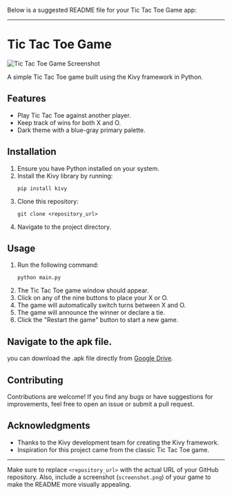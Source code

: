 Below is a suggested README file for your Tic Tac Toe Game app:

---

# Tic Tac Toe Game

![Tic Tac Toe Game Screenshot](https://github.com/VINOD-V-A/about_me/assets/154583151/64e24352-d55b-47c6-82c2-4bc862217a41)

A simple Tic Tac Toe game built using the Kivy framework in Python.

## Features

- Play Tic Tac Toe against another player.
- Keep track of wins for both X and O.
- Dark theme with a blue-gray primary palette.

## Installation

1. Ensure you have Python installed on your system.
2. Install the Kivy library by running:
   ```
   pip install kivy
   ```
3. Clone this repository:
   ```
   git clone <repository_url>
   ```
4. Navigate to the project directory.

## Usage

1. Run the following command:
   ```
   python main.py
   ```
2. The Tic Tac Toe game window should appear.
3. Click on any of the nine buttons to place your X or O.
4. The game will automatically switch turns between X and O.
5. The game will announce the winner or declare a tie.
6. Click the "Restart the game" button to start a new game.

## Navigate to the apk file.
   you can download the .apk file directly from [Google Drive]([YOUR_GOOGLE_DRIVE_LINK_HERE](https://drive.google.com/drive/folders/1N6CsUKOq2y4Cb7n2wYVMHRkkn7hqEpbF)). 

## Contributing

Contributions are welcome! If you find any bugs or have suggestions for improvements, feel free to open an issue or submit a pull request.

## Acknowledgments

- Thanks to the Kivy development team for creating the Kivy framework.
- Inspiration for this project came from the classic Tic Tac Toe game.

---

Make sure to replace `<repository_url>` with the actual URL of your GitHub repository. Also, include a screenshot (`screenshot.png`) of your game to make the README more visually appealing.
